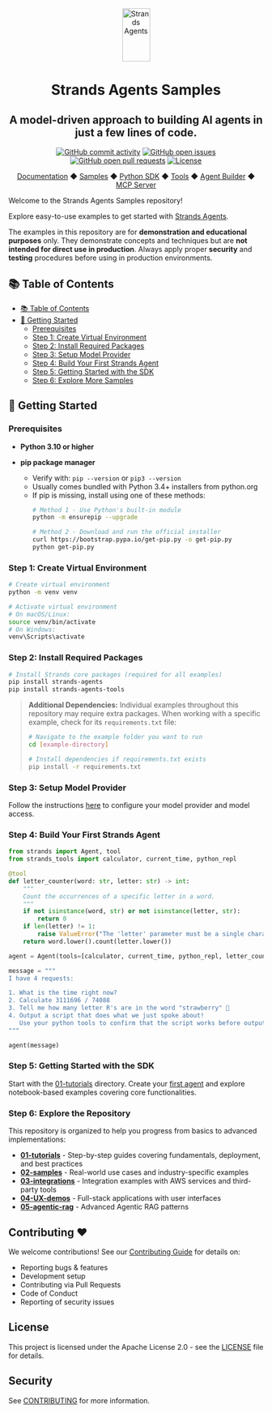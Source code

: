<div align="center">
  <div>
    <a href="https://strandsagents.com">
      <img src="https://strandsagents.com/latest/assets/logo-github.svg" alt="Strands Agents" width="55px" height="105px">
    </a>
  </div>

  <h1>
    Strands Agents Samples
  </h1>

  <h2>
    A model-driven approach to building AI agents in just a few lines of code.
  </h2>

  <div align="center">
    <a href="https://github.com/strands-agents/samples/graphs/commit-activity"><img alt="GitHub commit activity" src="https://img.shields.io/github/commit-activity/m/strands-agents/samples"/></a>
    <a href="https://github.com/strands-agents/samples/issues"><img alt="GitHub open issues" src="https://img.shields.io/github/issues/strands-agents/samples"/></a>
    <a href="https://github.com/strands-agents/samples/pulls"><img alt="GitHub open pull requests" src="https://img.shields.io/github/issues-pr/strands-agents/samples"/></a>
    <a href="https://github.com/strands-agents/samples/blob/main/LICENSE"><img alt="License" src="https://img.shields.io/github/license/strands-agents/samples"/></a>
  </div>
  
  <p>
    <a href="https://strandsagents.com/">Documentation</a>
    ◆ <a href="https://github.com/strands-agents/samples">Samples</a>
    ◆ <a href="https://github.com/strands-agents/sdk-python">Python SDK</a>
    ◆ <a href="https://github.com/strands-agents/tools">Tools</a>
    ◆ <a href="https://github.com/strands-agents/agent-builder">Agent Builder</a>
    ◆ <a href="https://github.com/strands-agents/mcp-server">MCP Server</a>
  </p>
</div>

Welcome to the Strands Agents Samples repository!

Explore easy-to-use examples to get started with <a href="https://strandsagents.com">Strands Agents</a>.

The examples in this repository are for **demonstration and educational purposes** only. They demonstrate concepts and techniques but are **not intended for direct use in production**. Always apply proper **security** and **testing** procedures before using in production environments.

## 📚 Table of Contents

- [📚 Table of Contents](#-table-of-contents)
- [🏁 Getting Started](#-getting-started)
  - [Prerequisites](#prerequisites)
  - [Step 1: Create Virtual Environment](#step-1-create-virtual-environment)
  - [Step 2: Install Required Packages](#step-2-install-required-packages)
  - [Step 3: Setup Model Provider](#step-3-setup-model-provider)
  - [Step 4: Build Your First Strands Agent](#step-4-build-your-first-strands-agent)
  - [Step 5: Getting Started with the SDK](#step-5-getting-started-with-the-sdk)
  - [Step 6: Explore More Samples](#step-6-explore-more-samples)

## 🏁 Getting Started

### Prerequisites

- **Python 3.10 or higher**

- **pip package manager**
  - Verify with: `pip --version` or `pip3 --version`
  - Usually comes bundled with Python 3.4+ installers from python.org
  - If pip is missing, install using one of these methods:
    ```bash
    # Method 1 - Use Python's built-in module
    python -m ensurepip --upgrade

    # Method 2 - Download and run the official installer
    curl https://bootstrap.pypa.io/get-pip.py -o get-pip.py
    python get-pip.py
    ```

### Step 1: Create Virtual Environment

```bash
# Create virtual environment
python -m venv venv

# Activate virtual environment
# On macOS/Linux:
source venv/bin/activate
# On Windows:
venv\Scripts\activate
```

### Step 2: Install Required Packages

```bash
# Install Strands core packages (required for all examples)
pip install strands-agents
pip install strands-agents-tools
```

> **Additional Dependencies:** Individual examples throughout this repository may require extra packages. When working with a specific example, check for its `requirements.txt` file:
> ```bash
> # Navigate to the example folder you want to run
> cd [example-directory]
>
> # Install dependencies if requirements.txt exists
> pip install -r requirements.txt
> ```

### Step 3: Setup Model Provider

Follow the instructions [here](https://strandsagents.com/latest/user-guide/quickstart/#model-providers) to configure your model provider and model access.

### Step 4: Build Your First Strands Agent

```python
from strands import Agent, tool
from strands_tools import calculator, current_time, python_repl

@tool
def letter_counter(word: str, letter: str) -> int:
    """
    Count the occurrences of a specific letter in a word.
    """
    if not isinstance(word, str) or not isinstance(letter, str):
        return 0
    if len(letter) != 1:
        raise ValueError("The 'letter' parameter must be a single character")
    return word.lower().count(letter.lower())

agent = Agent(tools=[calculator, current_time, python_repl, letter_counter])

message = """
I have 4 requests:

1. What is the time right now?
2. Calculate 3111696 / 74088
3. Tell me how many letter R's are in the word "strawberry" 🍓
4. Output a script that does what we just spoke about!
   Use your python tools to confirm that the script works before outputting it
"""

agent(message)
```

### Step 5: Getting Started with the SDK

Start with the [01-tutorials](./01-tutorials/) directory.
Create your [first agent](./01-tutorials/01-fundamentals/01-first-agent/) and explore notebook-based examples covering core functionalities.

### Step 6: Explore the Repository

This repository is organized to help you progress from basics to advanced implementations:

- **[01-tutorials](./01-tutorials/)** - Step-by-step guides covering fundamentals, deployment, and best practices
- **[02-samples](./02-samples/)** - Real-world use cases and industry-specific examples
- **[03-integrations](./03-integrations/)** - Integration examples with AWS services and third-party tools
- **[04-UX-demos](./04-UX-demos/)** - Full-stack applications with user interfaces
- **[05-agentic-rag](./05-agentic-rag/)** - Advanced Agentic RAG patterns

## Contributing ❤️

We welcome contributions! See our [Contributing Guide](CONTRIBUTING.md) for details on:
- Reporting bugs & features
- Development setup
- Contributing via Pull Requests
- Code of Conduct
- Reporting of security issues

## License

This project is licensed under the Apache License 2.0 - see the [LICENSE](LICENSE) file for details.

## Security

See [CONTRIBUTING](CONTRIBUTING.md#security-issue-notifications) for more information.

